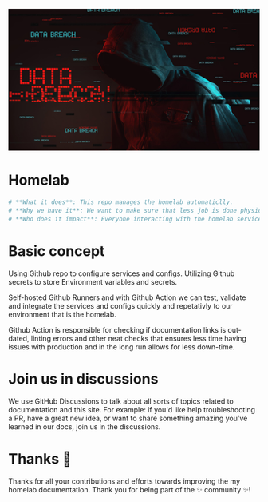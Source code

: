 <p align="center">
   <img src="docs/media/data-brach-wallpaper-1080p.png" alt="Repo Image"/>
</p>

# Homelab

```yml
# **What it does**: This repo manages the homelab automaticlly.
# **Why we have it**: We want to make sure that less job is done physiclly and automate everything.
# **Who does it impact**: Everyone interacting with the homelab services.
```

# Basic concept

Using Github repo to configure services and configs. Utilizing Github secrets to store Environment variables and secrets.

Self-hosted Github Runners and with Github Action we can test, validate and integrate the services and configs quickly and repetativly to our environment that is the homelab.

Github Action is responsible for checking if documentation links is out-dated, linting errors and other neat checks that ensures less time having issues with production and in the long run allows for less down-time.

# Join us in discussions

We use GitHub Discussions to talk about all sorts of topics related to documentation and this site. For example: if you'd like help troubleshooting a PR, have a great new idea, or want to share something amazing you've learned in our docs, join us in the discussions.

# Thanks 💜

Thanks for all your contributions and efforts towards improving the my homelab documentation. Thank you for being part of the ✨ community ✨!